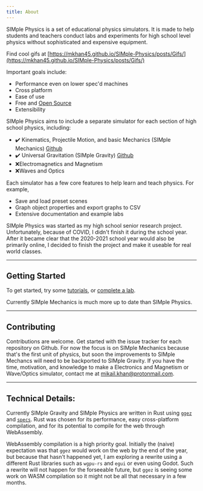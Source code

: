 ```yaml
---
title: About
---
```


SIMple Physics is a set of educational physics simulators. It is made to help students and teachers conduct labs and experiments for high school level physics without sophisticated and expensive equipment.

Find cool gifs at [https://mkhan45.github.io/SIMple-Physics/posts/Gifs/](https://mkhan45.github.io/SIMple-Physics/posts/Gifs/)

Important goals include:

- Performance even on lower spec'd machines
- Cross platform
- Ease of use
- Free and [Open Source](https://github.com/mkhan45/SIMple-Physics)
- Extensibility

SIMple Physics aims to include a separate simulator for each section of high school physics, including:

- ✔️ Kinematics, Projectile Motion, and basic Mechanics (SIMple Mechanics) [Github](https://github.com/mkhan45/SIMple-Gravity)
- ✔️ Universal Gravitation (SIMple Gravity) [Github](https://github.com/mkhan45/SIMple-Mechanics)
- ❌Electromagnetics and Magnetism
- ❌Waves and Optics

Each simulator has a few core features to help learn and teach physics. For example,

- Save and load preset scenes
- Graph object properties and export graphs to CSV
- Extensive documentation and example labs

SIMple Physics was started as my high school senior research project. Unfortunately, because of COVID, I didn't finish it during the school year. After it became clear that the 2020-2021 school year would also be primarily online, I decided to finish the project and make it useable for real world classes.

___

## Getting Started

To get started, try some [tutorials](https://mkhan45.github.io/SIMple-Physics/tags/tutorials/), or [complete a lab](http://localhost:4000/SIMple-Physics/tags/labs/).

Currently SIMple Mechanics is much more up to date than SIMple Physics.

___

## Contributing

Contributions are welcome. Get started with the issue tracker for each repository on Github. For now the focus is on SIMple Mechanics because that's the first unit of physics, but soon the improvements to SIMple Mechancs will need to be backported to SIMple Gravity. If you have the time, motivation, and knowledge to make a Electronics and Magnetism or Wave/Optics simulator, contact me at mikail.khan@protonmail.com.

___

## Technical Details:

Currently SIMple Gravity and SIMple Physics are written in Rust using [`ggez`](https://github.com/ggez/ggez) and [`specs`](https://github.com/amethyst/specs). Rust was chosen for its performance, easy cross-platform compilation, and for its potential to compile for the web through WebAssembly.

WebAssembly compilation is a high priority goal. Initially the (naive) expectation was that `ggez` would work on the web by the end of the year, but because that hasn't happened yet, I am exploring a rewrite using a different Rust libraries such as `wgpu-rs` and `egui` or even using Godot. Such a rewrite will not happen for the forseeable future, but `ggez` is seeing some work on WASM compilation so it might not be all that necessary in a few months.
